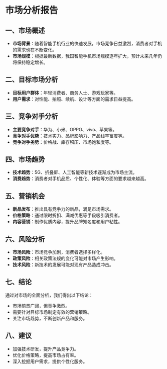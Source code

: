 # 市场分析报告

## 一、市场概述
- **市场背景**：随着智能手机行业的快速发展，市场竞争日益激烈，消费者对手机的需求也在不断变化。
- **市场规模**：根据最新数据，我国智能手机市场规模逐年扩大，预计未来几年仍将保持稳定增长。

## 二、目标市场分析
- **目标用户群体**：年轻消费者、商务人士、游戏玩家等。
- **用户需求**：对性能、拍照、续航、设计等方面的需求日益提高。

## 三、竞争对手分析
- **主要竞争对手**：华为、小米、OPPO、vivo、苹果等。
- **竞争对手优势**：技术实力、品牌影响力、产品线丰富度等。
- **竞争对手劣势**：价格战、库存积压、市场饱和度等。

## 四、市场趋势
- **技术趋势**：5G、折叠屏、人工智能等新技术逐渐成为市场主流。
- **消费趋势**：消费者对手机品质、个性化、体验等方面的要求越来越高。

## 五、营销机会
- **新品发布**：推出具有竞争力的新品，满足市场需求。
- **价格策略**：通过限时折扣、满减优惠等手段吸引消费者。
- **内容营销**：制作优质内容，提升品牌知名度和用户粘性。

## 六、风险分析
- **市场风险**：市场竞争加剧，消费者选择多样化。
- **政策风险**：相关政策法规的变化可能对市场产生影响。
- **技术风险**：新技术的发展可能对现有产品造成冲击。

## 七、结论
通过对市场的全面分析，我们得出以下结论：
- 市场前景广阔，但竞争激烈。
- 需要针对目标市场制定有效的营销策略。
- 关注市场趋势，不断创新产品和服务。

## 八、建议
- 加强技术研发，提升产品竞争力。
- 优化价格策略，提高市场占有率。
- 深入挖掘用户需求，提供个性化服务。